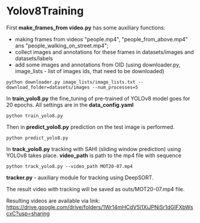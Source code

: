 # Yolov8Training


First **make_frames_from video.py** has some auxiliary functions: 

* making frames from videos "people.mp4", "people_from_above.mp4" ans "people_walking_on_street.mp4";
* collect images and annotations for these frames in datasets/images and datasets/labels
* add some images and annotations from OID (using downloader.py, image_lists - list of images ids, that need to be downloaded)
```
python downloader.py image_lists/image_lists.txt --download_folder=datasets/images --num_processes=5 
```

In **train_yolo8.py** the fine_tuning of pre-trained of YOLOv8 model goes for 20 epochs.
All settings are in the **data_config.yaml**

```
python train_yolo8.py 
```

Then in **predict_yolo8.py** prediction on the test image is performed.
```
python predict_yolo8.py 
```

In **track_yolo8.py** tracking with SAHI (sliding window prediction) using YOLOv8 takes place. 
**video_path** is path to the mp4 file with sequence
```
python track_yolo8.py --video_path MOT20-07.mp4
```

**tracker.py** - auxiliary module for tracking using DeepSORT.

The result video with tracking will be saved as outs/MOT20-07.mp4 file.

Resulting videos are available via link: https://drive.google.com/drive/folders/1Wr14mHCdV5i1XiJPNiSr1dGIFXbWscxC?usp=sharing

